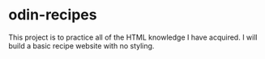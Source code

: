 # odin-recipes

This project is to practice all of the HTML knowledge I have acquired.
I will build a basic recipe website with no styling.
